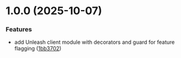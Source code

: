 # 1.0.0 (2025-10-07)


### Features

* add Unleash client module with decorators and guard for feature flagging ([1bb3702](https://github.com/Alpha018/nestjs-unleash-client/commit/1bb3702c5b1a4b0e143f1e1760a832b381de1226))
